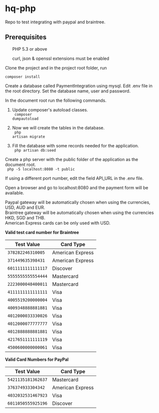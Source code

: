 # hq-php
Repo to test integrating with paypal and braintree.

<h2>Prerequisites</h2>

<ul>PHP 5.3 or above</ul>
<ul>curl, json & openssl extensions must be enabled</ul>


Clone the project and in the project root folder, run 

<code>composer install </code>

Create a database called PaymentIntegration using mysql.
Edit .env file in the root directory. 
Set the database name, user and password.

In the document root run the following commands.

1. Update composer's autoload classes. <br>
<code> composer dumpautoload </code>

2. Now we will create the tables in the database. <br>
<code> php artisan migrate </code>

3. Fill the database with some records needed for the application. <br>
<code> php artisan db:seed </code>

Create a php server with the public folder of the application as the document root. <br>
<code> php -S localhost:8080 -t public </code> 

If using a different port number,  edit the field API_URL in the .env file.


Open a browser and go to localhost:8080 and the payment form will be available.

Paypal gateway will be automatically chosen when using the currencies, USD, AUD and EUR. <br>
Braintree gateway will be automatically chosen when using the currencies HKD, SGD and THB. <br>
American Express cards can be only used with USD. <br>

<b> Valid test card number for Braintree </b>

<table>
<thead>
<tr>
<th>Test Value</th>
<th>Card Type</th>
</tr>
</thead>
<tbody>
<tr>
<td><code >378282246310005</code></td>
<td>American Express</td>
</tr>
<tr>
<td><code >371449635398431</code></td>
<td>American Express</td>
</tr>
<tr>
<td><code >6011111111111117</code></td>
<td>Discover</td>
</tr>
<tr>
<td><code >5555555555554444</code></td>
<td>Mastercard</td>
</tr>
<tr>
<td><code >2223000048400011</code></td>
<td>Mastercard</td>
</tr>
<tr>
<td><code >4111111111111111</code></td>
<td>Visa</td>
</tr>
<tr>
<td><code >4005519200000004</code></td>
<td>Visa</td>
</tr>
<tr>
<td><code >4009348888881881</code></td>
<td>Visa  </td>
</tr>
<tr>
<td><code >4012000033330026</code></td>
<td>Visa</td>
</tr>
<tr>
<td><code >4012000077777777</code></td>
<td>Visa</td>
</tr>
<tr>
<td><code >4012888888881881</code></td>
<td>Visa</td>
</tr>
<tr>
<td><code >4217651111111119</code></td>
<td>Visa</td>
</tr>
<tr>
<td><code >4500600000000061</code></td>
<td>Visa</td>
</tr>
</tbody>
</table>

<b> Valid Card Numbers for PayPal </b>
<table>
<thead>
<tr>
<th>Test Value</th>
<th>Card Type</th>
</tr>
</thead>
<tbody>
<tr>
<td><code >5421135181362637</code></td>
<td>Mastercard</td>
</tr>
<tr>
<td><code >376374933304342</code></td>
<td>American Express</td>
</tr>
<tr>
<td><code >4032032531467923</code></td>
<td>Visa</td>
</tr>
<tr>
<td><code >6011050555925196</code></td>
<td>Discover</td>
</tr>

</tbody>
</table>
